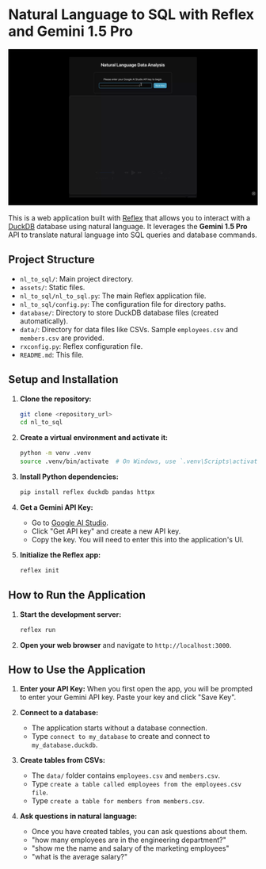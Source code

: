 # Natural Language to SQL with Reflex and Gemini 1.5 Pro

[![NL TO SQL Screenshot](./assets/nl2sql.png)](https://youtu.be/9yZAV7Z_zbA?si=QYTpfWY6FYR827T5)

This is a web application built with [Reflex](https://reflex.dev/) that allows you to interact with a [DuckDB](https://duckdb.org/) database using natural language. It leverages the **Gemini 1.5 Pro** API to translate natural language into SQL queries and database commands.


## Project Structure

- `nl_to_sql/`: Main project directory.
- `assets/`: Static files.
- `nl_to_sql/nl_to_sql.py`: The main Reflex application file.
- `nl_to_sql/config.py`: The configuration file for directory paths.  
- `database/`: Directory to store DuckDB database files (created automatically).
- `data/`: Directory for data files like CSVs. Sample `employees.csv` and `members.csv` are provided.
- `rxconfig.py`: Reflex configuration file.
- `README.md`: This file.

## Setup and Installation

1.  **Clone the repository:**
    ```bash
    git clone <repository_url>
    cd nl_to_sql
    ```

2.  **Create a virtual environment and activate it:**
    ```bash
    python -m venv .venv
    source .venv/bin/activate  # On Windows, use `.venv\Scripts\activate`
    ```

3.  **Install Python dependencies:**
    ```bash
    pip install reflex duckdb pandas httpx
    ```

4.  **Get a Gemini API Key:**
    -   Go to [Google AI Studio](https://aistudio.google.com/).
    -   Click "Get API key" and create a new API key.
    -   Copy the key. You will need to enter this into the application's UI.

5.  **Initialize the Reflex app:**
    ```bash
    reflex init
    ```

## How to Run the Application

1.  **Start the development server:**
    ```bash
    reflex run
    ```

2.  **Open your web browser** and navigate to `http://localhost:3000`.

## How to Use the Application

1.  **Enter your API Key:** When you first open the app, you will be prompted to enter your Gemini API key. Paste your key and click "Save Key".

2.  **Connect to a database:**
    -   The application starts without a database connection.
    -   Type `connect to my_database` to create and connect to `my_database.duckdb`.

3.  **Create tables from CSVs:**
    -   The `data/` folder contains `employees.csv` and `members.csv`.
    -   Type `create a table called employees from the employees.csv file`.
    -   Type `create a table for members from members.csv`.

4.  **Ask questions in natural language:**
    -   Once you have created tables, you can ask questions about them.
    -   "how many employees are in the engineering department?"
    -   "show me the name and salary of the marketing employees"
    -   "what is the average salary?"
